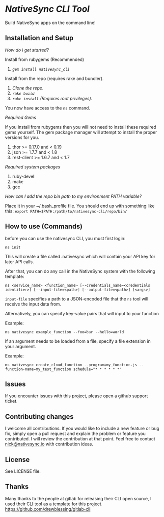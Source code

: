 # _NativeSync CLI Tool_

Build NativeSync apps on the command line!

## Installation and Setup

_How do I get started?_

Install from rubygems (Recommended)

1. _`gem install nativesync_cli`_

Install from the repo (requires rake and bundler).

1. _Clone the repo._
2. _`rake build`_
3. _`rake install` (Requires root privileges)._

You now have access to the `ns` command.

_Required Gems_

If you install from rubygems then you will not need to install these required gems yourself. The gem package manager will attempt to install the proper versions for you.

1. thor >= 0.17.0 and < 0.19
2. json >= 1.7.7 and < 1.8
3. rest-client >= 1.6.7 and < 1.7

_Required system packages_

1. ruby-devel
2. make
3. gcc

_How can I add the repo bin path to my environment PATH variable?_

Place it in your ~/.bash_profile file.  You should end up with something like this:
`export PATH=$PATH:/path/to/nativesync-cli/repo/bin/`

## How to use (Commands)

before you can use the nativesync CLI, you must first login:

`ns init`

This will create a file called .nativesync which will contain your API key for later API calls.

After that, you can do any call in the NativeSync system with the following template:

`ns <service_name> <function_name> [--credentials_name=<credentials identifier>] [--input-file=<path>] [--output-file=<path>] [<args>]`

`input-file` specifies a path to a JSON-encoded file that the `ns` tool will receive the input data from.

Alternatively, you can specify key-value pairs that will input to your function

Example:

`ns nativesync example_function --foo=bar --hello=world`

If an argument needs to be loaded from a file, specify a file extension in your argument.

Example:

`ns nativesync create_cloud_function --program=my_function.js --function-name=my_test_function schedule="* * * * * *"`

## Issues

If you encounter issues with this project, please open a github support ticket.


## Contributing changes

I welcome all contributions.  If you would like to include a new feature or bug fix, simply open a pull request and explain the problem or feature you contributed. I will review the contribution at that point. Feel free to contact nick@nativesync.io with contribution ideas.

## License
See LICENSE file.

## Thanks
Many thanks to the people at gitlab for releasing their CLI open source, I used their CLI tool as a template for this project.
https://github.com/drewblessing/gitlab-cli
